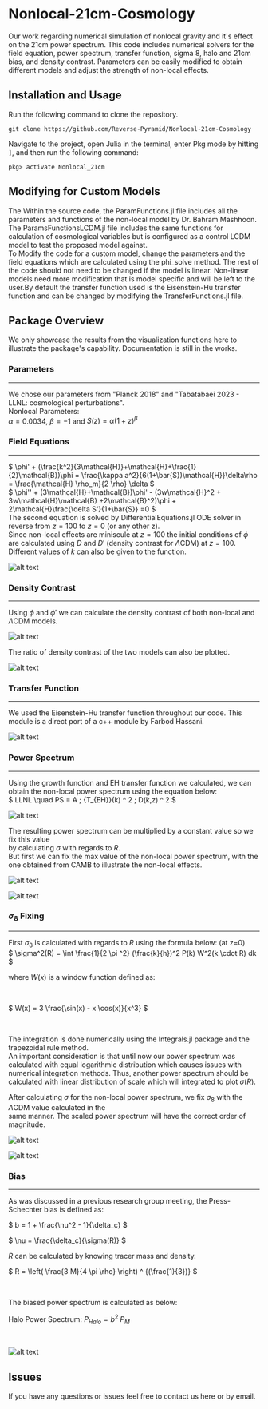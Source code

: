 # Nonlocal-21cm-Cosmology
Our work regarding numerical simulation of nonlocal gravity and it's effect on the 21cm power spectrum.
This code includes numerical solvers for the field equation, power spectrum, transfer function, sigma 8, halo and 21cm bias, and density contrast.
Parameters can be easily modified to obtain different models and adjust the strength of non-local effects.

## Installation and Usage

Run the following command to clone the repository.<br>

```Git
git clone https://github.com/Reverse-Pyramid/Nonlocal-21cm-Cosmology
```

Navigate to the project, open Julia in the terminal, enter Pkg mode by hitting `]`, and then run the following command:

```julia-repl
pkg> activate Nonlocal_21cm
```

## Modifying for Custom Models
The Within the source code, the ParamFunctions.jl file includes all the parameters and functions of the non-local model by Dr. Bahram Mashhoon. The ParamsFunctionsLCDM.jl file includes the same functions for calculation of cosmological variables but is configured as a control LCDM model to test the proposed model against. <br>
To Modify the code for a custom model, change the parameters and the field equations which are calculated using the phi_solve method. The rest of the code should not need to be changed if the model is linear. Non-linear models need more modification that is model specific and will be left to the user.By default the transfer function used is the Eisenstein-Hu transfer function and can be changed by modifying the TransferFunctions.jl file.

## Package Overview

We only showcase the results from the visualization functions here to illustrate the package's capability. Documentation is still in the works.

### Parameters
---
We chose our parameters from "Planck 2018" and "Tabatabaei 2023 - LLNL: cosmological perturbations". <br>
Nonlocal Parameters: <br>
$\alpha = 0.0034$, $\beta = -1$ and $S(z) = \alpha (1 + z)^\beta$

### Field Equations
---

$
 \phi' + (\frac{k^2}{3\mathcal{H}}+\mathcal{H}+\frac{1}{2}\mathcal{B})\phi = \frac{\kappa a^2}{6(1+\bar{S})\mathcal{H}}\delta\rho = \frac{\mathcal{H} \rho_m}{2 \rho} \delta 
$
<br>
$
 \phi'' + (3\mathcal{H}+\mathcal{B})\phi' - (3w\mathcal{H}^2 + 3w\mathcal{H}\mathcal{B} +2\mathcal{B}^2)\phi + 2\mathcal{H}\frac{\delta S'}{1+\bar{S}} =0
$
<br>
The second equation is solved by DifferentialEquations.jl ODE solver in reverse from $z=100$ to $z=0$ (or any other z). <br>
Since non-local effects are miniscule at $z=100$ the initial conditions of $\phi$ are calculated using $D$ and $D'$ (density contrast for $\Lambda \text{CDM}$) at $z=100$.<br>
Different values of $k$ can also be given to the function.
<br>

![alt text](presentation/b22e132cba5ca679e11779f3263996580e45f276.png)

### Density Contrast
---
Using $\phi$ and $\phi'$ we can calculate the density contrast of both non-local and $\Lambda \text{CDM}$ models.
<br>

![alt text](presentation/7817637da8f4cba19a118aeeba6a29b4dc331040.png)

The ratio of density contrast of the two models can also be plotted.
<br>

![alt text](presentation/db324009753c987d4f6315a273c89a240d7fb4fb.png)

### Transfer Function
---
We used the Eisenstein-Hu transfer function throughout our code.
This module is a direct port of a c++ module by Farbod Hassani.
<br>

![alt text](presentation/853cc77b4b694c2a0837f25c3e849968f9e4896d.png)

### Power Spectrum
---
Using the growth function and EH transfer function we calculated, we can obtain the non-local power spectrum
using the equation below:
<br>
$
LLNL \quad PS = A \; {T_{EH}}(k) ^ 2 \; D(k,z) ^ 2 
$
<br>

![alt text](presentation/64d8e75d75c70d6001ca5469fc9f0c882c3f83bb.png)

The resulting power spectrum can be multiplied by a constant value so we fix this value <br>
by calculating $\sigma$ with regards to $R$. <br>
But first we can fix the max value of the non-local power spectrum, with the one obtained from CAMB
to illustrate the non-local effects.
<br>

![alt text](presentation/79d0c8bf0fc2a72bdbfd8923606fdc7d39d3be70.png)
<br>

![alt text](presentation/b4d17dfb4ba5dddcfe65c61aed4c1ec221138e6a.png)

### $\sigma_8$ Fixing
---
First $\sigma_8$ is calculated with regards to $R$ using the formula below: (at z=0)
<br>
$
\sigma^2(R) = \int \frac{1}{2 \pi ^2} (\frac{k}{h})^2 P(k) W^2(k \cdot R) dk
$
<br>

where $W(x)$ is a window function defined as:

<br>

$
W(x) = 3 \frac{\sin(x) - x \cos(x)}{x^3}
$

<br>

The integration is done numerically using the Integrals.jl package and the trapezoidal rule method.<br>
An important consideration is that until now our power spectrum was calculated with equal logarithmic distribution
which causes issues with numerical integration methods. Thus, another power spectrum should be calculated with linear
distribution of scale which will integrated to plot $\sigma(R)$. 

After calculating $\sigma$ for the non-local power spectrum, we fix $\sigma_8$ with the $\Lambda \text{CDM}$ value calculated in the <br>
same manner. The scaled power spectrum will have the correct order of magnitude.
<br>

![alt text](presentation/4857cec8a8218b572ba232a972ff1bb215c49f3d.png)
<br>

![alt text](presentation/89331a0f4707d9b561183a210c9a11d0179620e8.png)

### Bias
---
As was discussed in a previous research group meeting, the Press-Schechter bias is defined as:
<br>

$
b = 1 + \frac{\nu^2 - 1}{\delta_c}
$

$
\nu = \frac{\delta_c}{\sigma(R)}
$

$R$ can be calculated by knowing tracer mass and density.
<br>

$
R = \left(  \frac{3 M}{4 \pi \rho}  \right) ^ {(\frac{1}{3})}
$

<br>

The biased power spectrum is calculated as below:
<br>

Halo Power Spectrum: $P_{Halo} = b^2 \; P_M$

<br>

![alt text](presentation/37c1cc55f333e07f1dd0957fe0214cef7a0965df.png)

## Issues
If you have any questions or issues feel free to contact us here or by email.